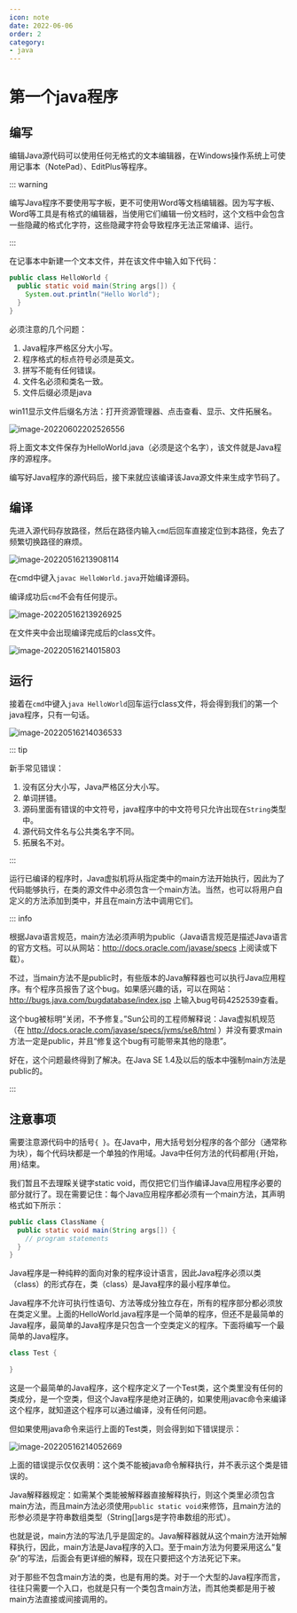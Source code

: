 ```yaml
---
icon: note
date: 2022-06-06
order: 2
category:
- java
---
```


# 第一个java程序

## 编写

编辑Java源代码可以使用任何无格式的文本编辑器，在Windows操作系统上可使用记事本（NotePad）、EditPlus等程序。

::: warning

编写Java程序不要使用写字板，更不可使用Word等文档编辑器。因为写字板、Word等工具是有格式的编辑器，当使用它们编辑一份文档时，这个文档中会包含一些隐藏的格式化字符，这些隐藏字符会导致程序无法正常编译、运行。

:::

在记事本中新建一个文本文件，并在该文件中输入如下代码：

```java
public class HelloWorld {
  public static void main(String args[]) {
    System.out.println("Hello World");
  }
}
```

必须注意的几个问题：

1. Java程序严格区分大小写。
2. 程序格式的标点符号必须是英文。
3. 拼写不能有任何错误。
4. 文件名必须和类名一致。
5. 文件后缀必须是java

win11显示文件后缀名方法：打开资源管理器、点击查看、显示、文件拓展名。

![image-20220602202526556](https://fastly.jsdelivr.net/gh/SurplusFate/guide_img@main/img/202206071628292.png)

将上面文本文件保存为HelloWorld.java（必须是这个名字），该文件就是Java程序的源程序。

编写好Java程序的源代码后，接下来就应该编译该Java源文件来生成字节码了。

## 编译

先进入源代码存放路径，然后在路径内输入``cmd``后回车直接定位到本路径，免去了频繁切换路径的麻烦。

![image-20220516213908114](https://fastly.jsdelivr.net/gh/SurplusFate/guide_img@main/img/202205162139161.png)

在cmd中键入``javac HelloWorld.java``开始编译源码。

编译成功后``cmd``不会有任何提示。

![image-20220516213926925](https://fastly.jsdelivr.net/gh/SurplusFate/guide_img@main/img/202206071628252.png)

在文件夹中会出现编译完成后的class文件。

![image-20220516214015803](https://fastly.jsdelivr.net/gh/SurplusFate/guide_img@main/img/202206071628843.png)

## 运行

接着在``cmd``中键入``java HelloWorld``回车运行class文件，将会得到我们的第一个java程序，只有一句话。

![image-20220516214036533](https://fastly.jsdelivr.net/gh/SurplusFate/guide_img@main/img/202205162140633.png)

::: tip

新手常见错误：

1. 没有区分大小写，Java严格区分大小写。
2. 单词拼错。
3. 源码里面有错误的中文符号，java程序中的中文符号只允许出现在``String``类型中。
4. 源代码文件名与公共类名字不同。
5. 拓展名不对。

:::

运行已编译的程序时，Java虚拟机将从指定类中的main方法开始执行，因此为了代码能够执行，在类的源文件中必须包含一个main方法。当然，也可以将用户自定义的方法添加到类中，并且在main方法中调用它们。

::: info

根据Java语言规范，main方法必须声明为public（Java语言规范是描述Java语言的官方文档。可以从网站：http://docs.oracle.com/javase/specs 上阅读或下载）。

不过，当main方法不是public时，有些版本的Java解释器也可以执行Java应用程序。有个程序员报告了这个bug。如果感兴趣的话，可以在网站：http://bugs.java.com/bugdatabase/index.jsp 上输入bug号码4252539查看。

这个bug被标明“关闭，不予修复。”Sun公司的工程师解释说：Java虚拟机规范（在 http://docs.oracle.com/javase/specs/jvms/se8/html ）并没有要求main方法一定是public，并且“修复这个bug有可能带来其他的隐患”。

好在，这个问题最终得到了解决。在Java SE 1.4及以后的版本中强制main方法是public的。

:::

## 注意事项

需要注意源代码中的括号``{ }``。在Java中，用大括号划分程序的各个部分（通常称为块），每个代码块都是一个单独的作用域。Java中任何方法的代码都用``{``开始，用``}``结束。

我们暂且不去理睬关键字static void，而仅把它们当作编译Java应用程序必要的部分就行了。现在需要记住：每个Java应用程序都必须有一个main方法，其声明格式如下所示：

```java
public class ClassName {
  public static void main(String args[]) {
    // program statements
  }
}
```

Java程序是一种纯粹的面向对象的程序设计语言，因此Java程序必须以类（class）的形式存在，类（class）是Java程序的最小程序单位。

Java程序不允许可执行性语句、方法等成分独立存在，所有的程序部分都必须放在类定义里。上面的HelloWorld.java程序是一个简单的程序，但还不是最简单的Java程序，最简单的Java程序是只包含一个空类定义的程序。下面将编写一个最简单的Java程序。

```java
class Test {
    
}
```

这是一个最简单的Java程序，这个程序定义了一个Test类，这个类里没有任何的类成分，是一个空类，但这个Java程序是绝对正确的，如果使用javac命令来编译这个程序，就知道这个程序可以通过编译，没有任何问题。

但如果使用java命令来运行上面的Test类，则会得到如下错误提示：

![image-20220516214052669](https://fastly.jsdelivr.net/gh/SurplusFate/guide_img@main/img/202206071628227.png)

上面的错误提示仅仅表明：这个类不能被java命令解释执行，并不表示这个类是错误的。

Java解释器规定：如需某个类能被解释器直接解释执行，则这个类里必须包含main方法，而且main方法必须使用``public static void``来修饰，且main方法的形参必须是字符串数组类型（String[]args是字符串数组的形式）。

也就是说，main方法的写法几乎是固定的。Java解释器就从这个main方法开始解释执行，因此，main方法是Java程序的入口。至于main方法为何要采用这么“复杂”的写法，后面会有更详细的解释，现在只要把这个方法死记下来。

对于那些不包含main方法的类，也是有用的类。对于一个大型的Java程序而言，往往只需要一个入口，也就是只有一个类包含main方法，而其他类都是用于被main方法直接或间接调用的。